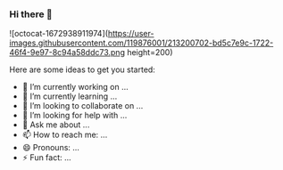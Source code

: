 ### Hi there 👋
![octocat-1672938911974](https://user-images.githubusercontent.com/119876001/213200702-bd5c7e9c-1722-46f4-9e97-8c94a58ddc73.png height=200)


Here are some ideas to get you started:

- 🔭 I’m currently working on ...
- 🌱 I’m currently learning ...
- 👯 I’m looking to collaborate on ...
- 🤔 I’m looking for help with ...
- 💬 Ask me about ...
- 📫 How to reach me: ...
- 😄 Pronouns: ...
- ⚡ Fun fact: ...


